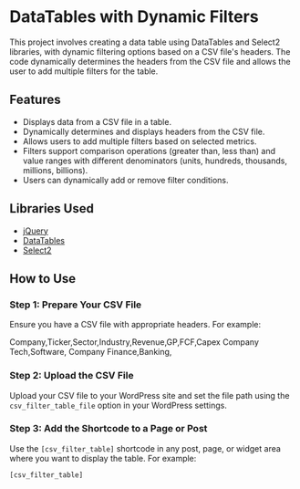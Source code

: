 # DataTables with Dynamic Filters

This project involves creating a data table using DataTables and Select2 libraries, with dynamic filtering options based on a CSV file's headers. The code dynamically determines the headers from the CSV file and allows the user to add multiple filters for the table.

## Features

- Displays data from a CSV file in a table.
- Dynamically determines and displays headers from the CSV file.
- Allows users to add multiple filters based on selected metrics.
- Filters support comparison operations (greater than, less than) and value ranges with different denominators (units, hundreds, thousands, millions, billions).
- Users can dynamically add or remove filter conditions.

## Libraries Used

- [jQuery](https://jquery.com/)
- [DataTables](https://datatables.net/)
- [Select2](https://select2.org/)

## How to Use

### Step 1: Prepare Your CSV File

Ensure you have a CSV file with appropriate headers. For example:

Company,Ticker,Sector,Industry,Revenue,GP,FCF,Capex
Company Tech,Software,
Company Finance,Banking,

### Step 2: Upload the CSV File

Upload your CSV file to your WordPress site and set the file path using the `csv_filter_table_file` option in your WordPress settings.

### Step 3: Add the Shortcode to a Page or Post

Use the `[csv_filter_table]` shortcode in any post, page, or widget area where you want to display the table. For example:

```plaintext
[csv_filter_table]
